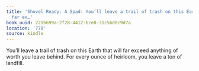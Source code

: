 ```yaml
---
title: 'Shovel Ready: A Spad: You’ll leave a trail of trash on this Earth that will
  far ex…'
book_uuid: 221b699a-2f28-4412-bce8-31c5bd0c9d7a
location: '778'
source: kindle
---
```


You’ll leave a trail of trash on this Earth that will far exceed anything of worth you leave behind. For every ounce of heirloom, you leave a ton of landfill.
